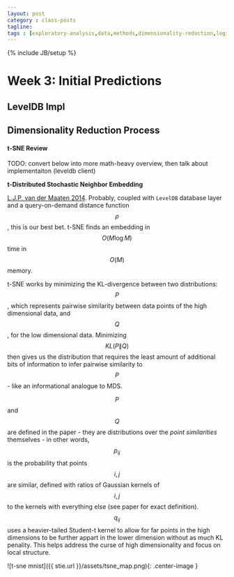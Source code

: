 ```yaml
---
layout: post
category : class-posts
tagline:
tags : [exploratory-analysis,data,methods,dimensionality-reduction,logit,hmm,leveldb,t-sne]
---
```

{% include JB/setup %}

# Week 3: Initial Predictions

## LevelDB Impl

## Dimensionality Reduction Process

#### t-SNE Review

TODO: convert below into more math-heavy overview, then talk about implementaiton (leveldb client)

**t-Distributed Stochastic Neighbor Embedding**

   [L.J.P. van der Maaten 2014](http://lvdmaaten.github.io/tsne/). Probably, coupled with `LevelDB` database layer and a query-on-demand distance function $$\rho$$, this is our best bet. t-SNE finds an embedding in $$O(M \log M)$$ time in $$O(M)$$ memory.

   t-SNE works by minimizing the KL-divergence between two distributions: $$P$$, which represents pairwise similarity between data points of the high dimensional data, and $$Q$$, for the low dimensional data. Minimizing $$KL(P\|Q)$$ then gives us the distribution that requires the least amount of additional bits of information to infer pairwise similarity to $$P$$ - like an informational analogue to MDS.

   $$P$$ and $$Q$$ are defined in the paper - they are distributions over the *point similarities* themselves - in other words, $$p_{ij}$$ is the probability that points $$i,j$$ are similar, defined with ratios of Gaussian kernels of $$i,j$$ to the kernels with everything else (see paper for exact definition). $$q_{ij}$$ uses a heavier-tailed Student-t kernel to allow for far points in the high dimensions to be further appart in the lower dimension without as much KL penality. This helps address the curse of high dimensionality and focus on local structure.

![t-sne mnist]({{ stie.url }}/assets/tsne_map.png){: .center-image }